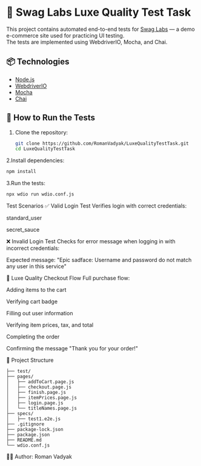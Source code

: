 # 🧪 Swag Labs Luxe Quality Test Task

This project contains automated end-to-end tests for [Swag Labs](https://www.saucedemo.com/) — a demo e-commerce site used for practicing UI testing.  
The tests are implemented using WebdriverIO, Mocha, and Chai.

## 📦 Technologies

- [Node.js](https://nodejs.org/)
- [WebdriverIO](https://webdriver.io/)
- [Mocha](https://mochajs.org/)
- [Chai](https://www.chaijs.com/)

## 🚀 How to Run the Tests

1. Clone the repository:
   ```bash
   git clone https://github.com/RomanVadyak/LuxeQualityTestTask.git
   cd LuxeQualityTestTask
2.Install dependencies:
  ```bash
  npm install
```
3.Run the tests:
  ```bash
  npx wdio run wdio.conf.js
```
   Test Scenarios
✅ Valid Login Test
   Verifies login with correct credentials:

   standard_user

   secret_sauce

❌ Invalid Login Test
   Checks for error message when logging in with incorrect credentials:

   Expected message: "Epic sadface: Username and password do not match any user in this service"

🛒 Luxe Quality Checkout Flow
   Full purchase flow:

   Adding items to the cart

   Verifying cart badge

   Filling out user information

   Verifying item prices, tax, and total

   Completing the order

   Confirming the message "Thank you for your order!"


📁 Project Structure
```
├── test/
├── pages/
│   ├── addToCart.page.js
│   ├── checkout.page.js
│   ├── finish.page.js
│   ├── itemPrices.page.js
│   ├── login.page.js
│   └── titleNames.page.js
├── specs/
│   ├── test1.e2e.js
├── .gitignore
├── package-lock.json
├── package.json
├── README.md
└── wdio.conf.js
```
👨‍💻 Author: Roman Vadyak
